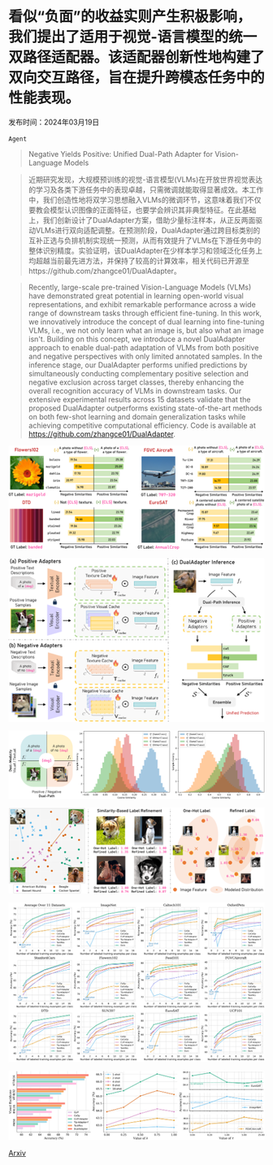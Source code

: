 # 看似“负面”的收益实则产生积极影响，我们提出了适用于视觉-语言模型的统一双路径适配器。该适配器创新性地构建了双向交互路径，旨在提升跨模态任务中的性能表现。

发布时间：2024年03月19日

`Agent`

> Negative Yields Positive: Unified Dual-Path Adapter for Vision-Language Models

> 近期研究发现，大规模预训练的视觉-语言模型(VLMs)在开放世界视觉表达的学习及各类下游任务中的表现卓越，只需微调就能取得显著成效。本工作中，我们创造性地将双学习思想融入VLMs的微调环节，这意味着我们不仅要教会模型认识图像的正面特征，也要学会辨识其非典型特征。在此基础上，我们创新设计了DualAdapter方案，借助少量标注样本，从正反两面驱动VLMs进行双向适配调整。在预测阶段，DualAdapter通过跨目标类别的互补正选与负排机制实现统一预测，从而有效提升了VLMs在下游任务中的整体识别精度。实验证明，该DualAdapter在少样本学习和领域泛化任务上均超越当前最先进方法，并保持了较高的计算效率，相关代码已开源至https://github.com/zhangce01/DualAdapter。

> Recently, large-scale pre-trained Vision-Language Models (VLMs) have demonstrated great potential in learning open-world visual representations, and exhibit remarkable performance across a wide range of downstream tasks through efficient fine-tuning. In this work, we innovatively introduce the concept of dual learning into fine-tuning VLMs, i.e., we not only learn what an image is, but also what an image isn't. Building on this concept, we introduce a novel DualAdapter approach to enable dual-path adaptation of VLMs from both positive and negative perspectives with only limited annotated samples. In the inference stage, our DualAdapter performs unified predictions by simultaneously conducting complementary positive selection and negative exclusion across target classes, thereby enhancing the overall recognition accuracy of VLMs in downstream tasks. Our extensive experimental results across 15 datasets validate that the proposed DualAdapter outperforms existing state-of-the-art methods on both few-shot learning and domain generalization tasks while achieving competitive computational efficiency. Code is available at https://github.com/zhangce01/DualAdapter.

![看似“负面”的收益实则产生积极影响，我们提出了适用于视觉-语言模型的统一双路径适配器。该适配器创新性地构建了双向交互路径，旨在提升跨模态任务中的性能表现。](../../../paper_images/2403.12964/qualitative.png)

![看似“负面”的收益实则产生积极影响，我们提出了适用于视觉-语言模型的统一双路径适配器。该适配器创新性地构建了双向交互路径，旨在提升跨模态任务中的性能表现。](../../../paper_images/2403.12964/overview.png)

![看似“负面”的收益实则产生积极影响，我们提出了适用于视觉-语言模型的统一双路径适配器。该适配器创新性地构建了双向交互路径，旨在提升跨模态任务中的性能表现。](../../../paper_images/2403.12964/distribution.png)

![看似“负面”的收益实则产生积极影响，我们提出了适用于视觉-语言模型的统一双路径适配器。该适配器创新性地构建了双向交互路径，旨在提升跨模态任务中的性能表现。](../../../paper_images/2403.12964/refinement.png)

![看似“负面”的收益实则产生积极影响，我们提出了适用于视觉-语言模型的统一双路径适配器。该适配器创新性地构建了双向交互路径，旨在提升跨模态任务中的性能表现。](../../../paper_images/2403.12964/fewshot.png)

![看似“负面”的收益实则产生积极影响，我们提出了适用于视觉-语言模型的统一双路径适配器。该适配器创新性地构建了双向交互路径，旨在提升跨模态任务中的性能表现。](../../../paper_images/2403.12964/ablation.png)

[Arxiv](https://arxiv.org/abs/2403.12964)